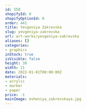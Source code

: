 ```yaml
---
id: 558
shopifyId: 0
shopifyOptionId: 0
order: 441
title: Yevgeniya Zakrevska
slug: yevgeniya-zakrevska
url: art-works/yevgeniya-zakrevska
aliases: []
categories:
- graphics
inStock: true
isVisible: false
height: 30
width: 21
date: 2022-01-01T00:00:00Z
materials:
- acrylic
- marker
- paper
price: -1
mainImage: evheniya_zakrevskaya.jpg
---
```


